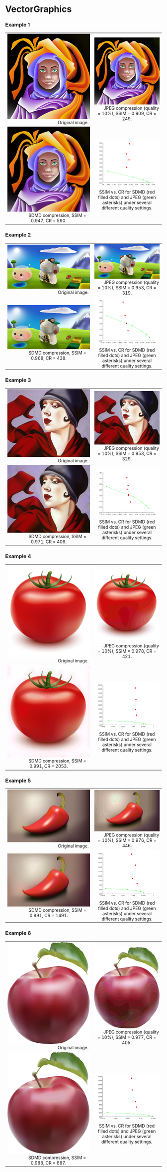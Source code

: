 # VectorGraphics


### Example 1

<table>
    <tr>
        <td ><center><img src="./VectorGraphics/1.jpg"> &emsp;&emsp;&emsp;&emsp;&emsp;&emsp;&emsp;&emsp;&emsp;&emsp;&emsp; Original image. </center></td>
        <td ><center><img src="./VectorGraphics/0.909-249.jpg">&emsp;&emsp;JPEG compression (quality = 10%), SSIM = 0.909, CR = 249.</center></td> 
    </tr>
    <tr>
        <td ><center><img src="./VectorGraphics/0.947-590">&emsp;&emsp;&emsp;&emsp;SDMD compression, SSIM = 0.947, CR = 590.</center></td>
        <td ><center><img src="./VectorGraphics/1.png">SSIM vs. CR for SDMD (red filled dots) and JPEG (green asterisks) under several different quality settings.</center></td>
    </tr>
</table>


### Example 2

<table>
    <tr>
        <td ><center><img src="./VectorGraphics/2.jpg"> &emsp;&emsp;&emsp;&emsp;&emsp;&emsp;&emsp;&emsp;&emsp;&emsp;&emsp; Original image. </center></td>
        <td ><center><img src="./VectorGraphics/0.953-319.jpg">&emsp;&emsp;JPEG compression (quality = 10%), SSIM = 0.953, CR = 319.</center></td> 
    </tr>
    <tr>
        <td ><center><img src="./VectorGraphics/0.968-438">&emsp;&emsp;&emsp;&emsp;SDMD compression, SSIM = 0.968, CR = 438.</center></td>
        <td ><center><img src="./VectorGraphics/2.png">SSIM vs. CR for SDMD (red filled dots) and JPEG (green asterisks) under several different quality settings.</center></td>
    </tr>
</table>


### Example 3

<table>
    <tr>
        <td ><center><img src="./VectorGraphics/6.jpg"> &emsp;&emsp;&emsp;&emsp;&emsp;&emsp;&emsp;&emsp;&emsp;&emsp;&emsp; Original image. </center></td>
        <td ><center><img src="./VectorGraphics/0.953-329.jpg">&emsp;&emsp;JPEG compression (quality = 10%), SSIM = 0.953, CR = 329.</center></td> 
    </tr>
    <tr>
        <td ><center><img src="./VectorGraphics/0.971-406">&emsp;&emsp;&emsp;&emsp;SDMD compression, SSIM = 0.971, CR = 406.</center></td>
        <td ><center><img src="./VectorGraphics/6.png">SSIM vs. CR for SDMD (red filled dots) and JPEG (green asterisks) under several different quality settings.</center></td>
    </tr>
</table>

### Example 4

<table>
    <tr>
        <td ><center><img src="./VectorGraphics/3.jpg"> &emsp;&emsp;&emsp;&emsp;&emsp;&emsp;&emsp;&emsp;&emsp;&emsp;&emsp; Original image. </center></td>
        <td ><center><img src="./VectorGraphics/0.978-421.jpg">&emsp;&emsp;JPEG compression (quality = 10%), SSIM = 0.978, CR = 421.</center></td> 
    </tr>
    <tr>
        <td ><center><img src="./VectorGraphics/0.991-2053">&emsp;&emsp;&emsp;&emsp;SDMD compression, SSIM = 0.991, CR = 2053.</center></td>
        <td ><center><img src="./VectorGraphics/3.png">SSIM vs. CR for SDMD (red filled dots) and JPEG (green asterisks) under several different quality settings.</center></td>
    </tr>
</table>


### Example 5

<table>
    <tr>
        <td ><center><img src="./VectorGraphics/5.jpg"> &emsp;&emsp;&emsp;&emsp;&emsp;&emsp;&emsp;&emsp;&emsp;&emsp;&emsp; Original image. </center></td>
        <td ><center><img src="./VectorGraphics/0.976-446.jpg">&emsp;&emsp;JPEG compression (quality = 10%), SSIM = 0.976, CR = 446.</center></td> 
    </tr>
    <tr>
        <td ><center><img src="./VectorGraphics/0.991-1491">&emsp;&emsp;&emsp;&emsp;SDMD compression, SSIM = 0.991, CR = 1491.</center></td>
        <td ><center><img src="./VectorGraphics/5.png">SSIM vs. CR for SDMD (red filled dots) and JPEG (green asterisks) under several different quality settings.</center></td>
    </tr>
</table>


### Example 6

<table>
    <tr>
        <td ><center><img src="./VectorGraphics/4.jpg"> &emsp;&emsp;&emsp;&emsp;&emsp;&emsp;&emsp;&emsp;&emsp;&emsp;&emsp; Original image. </center></td>
        <td ><center><img src="./VectorGraphics/0.977-405.jpg">&emsp;&emsp;JPEG compression (quality = 10%), SSIM = 0.977, CR = 405.</center></td> 
    </tr>
    <tr>
        <td ><center><img src="./VectorGraphics/0.988-687">&emsp;&emsp;&emsp;&emsp;SDMD compression, SSIM = 0.988, CR = 687.</center></td>
        <td ><center><img src="./VectorGraphics/4.png">SSIM vs. CR for SDMD (red filled dots) and JPEG (green asterisks) under several different quality settings.</center></td>
    </tr>
</table>

